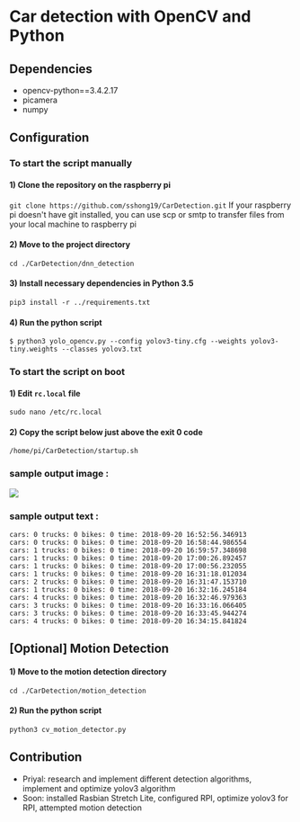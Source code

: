 # Car detection with OpenCV and Python 

 ## Dependencies
  * opencv-python==3.4.2.17
  * picamera
  * numpy
 
 ## Configuration
 ### To start the script manually
 #### 1) Clone the repository on the raspberry pi
 `git clone https://github.com/sshong19/CarDetection.git`
 If your raspberry pi doesn't have git installed, you can use scp or smtp to transfer files from your local machine to raspberry pi
 
 #### 2) Move to the project directory
 `cd ./CarDetection/dnn_detection`
 
 #### 3) Install necessary dependencies in Python 3.5
 `pip3 install -r ../requirements.txt `
 
 #### 4) Run the python script
 `$ python3 yolo_opencv.py --config yolov3-tiny.cfg --weights yolov3-tiny.weights --classes yolov3.txt`
 
 ### To start the script on boot
 
 #### 1) Edit `rc.local` file 
 `sudo nano /etc/rc.local`
 
 #### 2) Copy the script below just above the exit 0 code
 `/home/pi/CarDetection/startup.sh`
 
 ### sample output image :
 ![](object-detection.jpg)
 
 ### sample output text :
 ```
 cars: 0 trucks: 0 bikes: 0 time: 2018-09-20 16:52:56.346913
 cars: 0 trucks: 0 bikes: 0 time: 2018-09-20 16:58:44.986554
 cars: 1 trucks: 0 bikes: 0 time: 2018-09-20 16:59:57.348698
 cars: 1 trucks: 0 bikes: 0 time: 2018-09-20 17:00:26.892457
 cars: 1 trucks: 0 bikes: 0 time: 2018-09-20 17:00:56.232055
 cars: 1 trucks: 0 bikes: 0 time: 2018-09-20 16:31:18.012034
 cars: 2 trucks: 0 bikes: 0 time: 2018-09-20 16:31:47.153710
 cars: 1 trucks: 0 bikes: 0 time: 2018-09-20 16:32:16.245184
 cars: 4 trucks: 0 bikes: 0 time: 2018-09-20 16:32:46.979363
 cars: 3 trucks: 0 bikes: 0 time: 2018-09-20 16:33:16.066405
 cars: 3 trucks: 0 bikes: 0 time: 2018-09-20 16:33:45.944274
 cars: 4 trucks: 0 bikes: 0 time: 2018-09-20 16:34:15.841824
 ```

## [Optional] Motion Detection
#### 1) Move to the motion detection directory 
`cd ./CarDetection/motion_detection`
#### 2) Run the python script
`python3 cv_motion_detector.py`


## Contribution
* Priyal: research and implement different detection algorithms, implement and optimize yolov3 algorithm
* Soon: installed Rasbian Stretch Lite, configured RPI, optimize yolov3 for RPI, attempted motion detection
